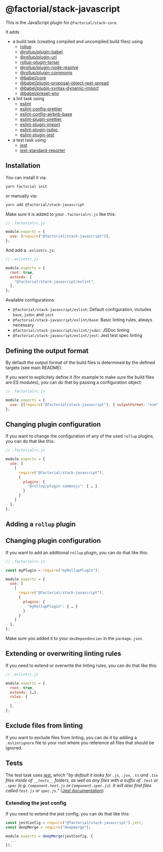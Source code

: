 # @factorial/stack-javascript

This is the JavaScript plugin for `@factorial/stack-core`.

It adds

- a build task (creating compiled and uncompiled build files) using
  - [rollup](https://www.npmjs.com/package/rollup)
  - [@rollup/plugin-babel](https://www.npmjs.com/package/@rollup/plugin-babel)
  - [@rollup/plugin-url](https://www.npmpjs.com/package/@rollup/plugin-url)
  - [rollup-plugin-terser](https://www.npmpjs.com/package/rollup-plugin-terser)
  - [@rollup/plugin-node-resolve](https://www.npmpjs.com/package/@rollup/plugin-node-resolve)
  - [@rollup/plugin-commonjs](https://www.npmpjs.com/package/@rollup/plugin-commonjs)
  - [@babel/core](https://www.npmpjs.com/package/@babel/core)
  - [@babel/plugin-proposal-object-rest-spread](https://www.npmpjs.com/package/@babel/plugin-proposal-object-rest-spread)
  - [@babel/plugin-syntax-dynamic-import](https://www.npmpjs.com/package/@babel/plugin-syntax-dynamic-import)
  - [@babel/preset-env](https://www.npmpjs.com/package/@babel/preset-env)
- a lint task using
  - [eslint](https://www.npmjs.com/package/eslint)
  - [eslint-config-prettier](https://www.npmjs.com/package/eslint-config-prettier)
  - [eslint-config-airbnb-base](https://www.npmjs.com/package/eslint-config-airbnb-base)
  - [eslint-plugin-prettier](https://www.npmjs.com/package/eslint-plugin-prettier)
  - [eslint-plugin-import](https://www.npmjs.com/package/eslint-plugin-import)
  - [eslint-plugin-jsdoc](https://www.npmjs.com/package/eslint-plugin-jsdoc)
  - [eslint-plugin-jest](https://www.npmjs.com/package/eslint-plugin-jest)
- a test task using
  - [jest](https://www.npmjs.com/package/jest)
  - [jest-standard-reporter](https://www.npmjs.com/package/jest-standard-reporter)

## Installation

You can install it via:

```bash
yarn factorial init
```

or manually via:

```bash
yarn add @factorial/stack-javascript
```

Make sure it is added to your `.factorialrc.js` like this:

```js
// .factorialrc.js

module.exports = {
  use: [require("@factorial/stack-javascript")],
};
```

And add a `.eslintrc.js`:

```js
// .eslintrc.js

module.exports = {
  root: true,
  extends: [
    "@factorial/stack-javascript/eslint",
  ],
};
```

Available configurations:

- `@factorial/stack-javascript/eslint`: Default configuration, includes `base`, `jsdoc` and `jest`
- `@factorial/stack-javascript/eslint/base`: Basic linting rules, always necessary
- `@factorial/stack-javascript/eslint/jsdoc`: JSDoc linting
- `@factorial/stack-javascript/eslint/jest`: Jest test spec linting

## Defining the output format

By default the output format of the build files is determined by the defined targets (see main README).

If you want to explicitely define it (for example to make sure the build files are ES modules), you can do that by passing a configuration object:

```js
// .factorialrc.js

module.exports = {
  use: [[require("@factorial/stack-javascript"), { outputFormat: "esm" }]],
};
```

## Changing plugin configuration

If you want to change the configuration of any of the used `rollup` plugins, you can do that like this:

```js
// .factorialrc.js

module.exports = {
  use: [
    [
      require("@factorial/stack-javascript"),
      {
        plugins: {
          "@rollup/plugin-commonjs": { … }
        }
      }
    ]
  ],
};
```

## Adding a `rollup` plugin

## Changing plugin configuration

If you want to add an additional `rollup` plugin, you can do that like this:

```js
// .factorialrc.js

const myPlugin = require("myRollupPlugin");

module.exports = {
  use: [
    [
      require("@factorial/stack-javascript"),
      {
        plugins: {
          "myRollupPlugin": { … }
        }
      }
    ]
  ],
};
```

Make sure you added it to your `devDependencies` in the `package.json`.

## Extending or overwriting linting rules

If you need to extend or overwrite the linting rules, you can do that like this:

```js
// .eslintrc.js

module.exports = {
  root: true,
  extends: […],
  rules: {
    ...
  },
};
```

## Exclude files from linting

If you want to exclude files from linting, you can do it by adding a `.eslintignore` file to your root where you reference all files that should be ignored.

## Tests

The test task uses [jest](https://github.com/facebook/jest), which "_by default it looks for `.js`, `.jsx`, `.ts` and `.tsx` files inside of `__tests__` folders, as well as any files with a suffix of `.test` or `.spec` (e.g. `Component.test.js` or `Component.spec.js`). It will also find files called `test.js` or `spec.js`._" ([Jest documentation](https://jestjs.io/docs/en/configuration.html#testmatch-arraystring))

### Extending the jest config

If you need to extend the jest config, you can do that like this:

```js
const jestConfig = require("@factorial/stack-javascript").jest;
const deepMerge = require("deepmerge");

module.exports = deepMerge(jestConfig, {
  ...
});
```
